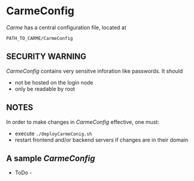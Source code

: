 # CarmeConfig
*Carme* has a central configuration file, located at
```
PATH_TO_CARME/CarmeConfig
```
## SECURITY WARNING
*CarmeConfig* contains very sensitve inforation like passwords. It should
* not be hosted on the login node
* only be readable by root

## NOTES
In order to make changes in *CarmeConfig* effective, one must:
* execute ``./deployCarmeConig.sh``
* restart frontend and/or backend servers if changes are in their domain 

## A sample *CarmeConfig*
- ToDo -
